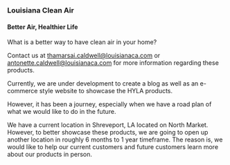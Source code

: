 ### Louisiana Clean Air
#### Better Air, Healthier Life

What is a better way to have clean air in your home?

Contact us at thamarsai.caldwell@louisianaca.com or antonette.caldwell@louisianaca.com for more information regarding these products.

Currently, we are under development to create a blog as well as an e-commerce style website to showcase the HYLA products.

However, it has been a journey, especially when we have a road plan of what we would like to do in the future.

We have a current location in Shreveport, LA located on North Market. However, to better showcase these products, we are going to open up another location in roughly 6 months to 1 year timeframe. The reason is, we would like to help our current customers and future customers learn more about our products in person.
